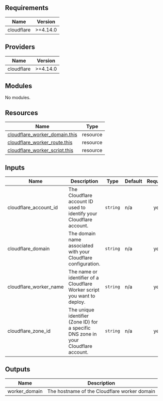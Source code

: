 ## Requirements

| Name | Version |
|------|---------|
| cloudflare | >=4.14.0 |

## Providers

| Name | Version |
|------|---------|
| cloudflare | >=4.14.0 |

## Modules

No modules.

## Resources

| Name | Type |
|------|------|
| [cloudflare_worker_domain.this](https://registry.terraform.io/providers/cloudflare/cloudflare/latest/docs/resources/worker_domain) | resource |
| [cloudflare_worker_route.this](https://registry.terraform.io/providers/cloudflare/cloudflare/latest/docs/resources/worker_route) | resource |
| [cloudflare_worker_script.this](https://registry.terraform.io/providers/cloudflare/cloudflare/latest/docs/resources/worker_script) | resource |

## Inputs

| Name | Description | Type | Default | Required |
|------|-------------|------|---------|:--------:|
| cloudflare\_account\_id | The Cloudflare account ID used to identify your Cloudflare account. | `string` | n/a | yes |
| cloudflare\_domain | The domain name associated with your Cloudflare configuration. | `string` | n/a | yes |
| cloudflare\_worker\_name | The name or identifier of a Cloudflare Worker script you want to deploy. | `string` | n/a | yes |
| cloudflare\_zone\_id | The unique identifier (Zone ID) for a specific DNS zone in your Cloudflare account. | `string` | n/a | yes |

## Outputs

| Name | Description |
|------|-------------|
| worker\_domain | The hostname of the Cloudflare worker domain |
